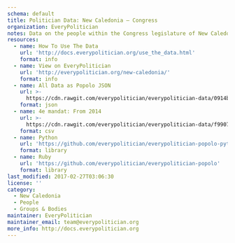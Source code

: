 ```yaml
---
schema: default
title: Politician Data: New Caledonia — Congress
organization: EveryPolitician
notes: Data on the people within the Congress legislature of New Caledonia.
resources:
  - name: How To Use The Data
    url: 'http://docs.everypolitician.org/use_the_data.html'
    format: info
  - name: View on EveryPolitician
    url: 'http://everypolitician.org/new-caledonia/'
    format: info
  - name: All Data as Popolo JSON
    url: >-
      https://cdn.rawgit.com/everypolitician/everypolitician-data/0914b0fec723597aff0297fb512ac17a53009d19/data/New_Caledonia/Congress/ep-popolo-v1.0.json
    format: json
  - name: 4e mandat: From 2014
    url: >-
      https://cdn.rawgit.com/everypolitician/everypolitician-data/f99073c3226394481b2ad731286a76725dc05c0a/data/New_Caledonia/Congress/term-4.csv
    format: csv
  - name: Python
    url: 'https://github.com/everypolitician/everypolitician-popolo-python'
    format: library
  - name: Ruby
    url: 'https://github.com/everypolitician/everypolitician-popolo'
    format: library
last_modified: 2017-02-27T03:06:30
license: ''
category:
  - New Caledonia
  - People
  - Groups & Bodies
maintainer: EveryPolitician
maintainer_email: team@everypolitician.org
more_info: http://docs.everypolitician.org
---
```

